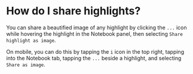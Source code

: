 # How do I share highlights?

You can share a beautified image of any highlight by clicking the `...` icon while hovering the highlight in the Notebook panel, then selecting `Share highlight as image`.

On mobile, you can do this by tapping the `i` icon in the top right, tapping into the Notebook tab, tapping the `...` beside a highlight, and selecting `Share as image`.
